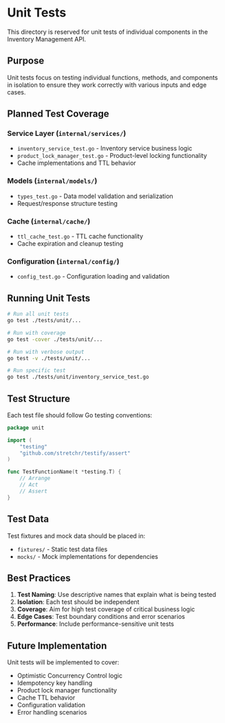 # Unit Tests

This directory is reserved for unit tests of individual components in the Inventory Management API.

## Purpose

Unit tests focus on testing individual functions, methods, and components in isolation to ensure they work correctly with various inputs and edge cases.

## Planned Test Coverage

### Service Layer (`internal/services/`)
- `inventory_service_test.go` - Inventory service business logic
- `product_lock_manager_test.go` - Product-level locking functionality
- Cache implementations and TTL behavior

### Models (`internal/models/`)
- `types_test.go` - Data model validation and serialization
- Request/response structure testing

### Cache (`internal/cache/`)
- `ttl_cache_test.go` - TTL cache functionality
- Cache expiration and cleanup testing

### Configuration (`internal/config/`)
- `config_test.go` - Configuration loading and validation

## Running Unit Tests

```bash
# Run all unit tests
go test ./tests/unit/...

# Run with coverage
go test -cover ./tests/unit/...

# Run with verbose output
go test -v ./tests/unit/...

# Run specific test
go test ./tests/unit/inventory_service_test.go
```

## Test Structure

Each test file should follow Go testing conventions:
```go
package unit

import (
    "testing"
    "github.com/stretchr/testify/assert"
)

func TestFunctionName(t *testing.T) {
    // Arrange
    // Act  
    // Assert
}
```

## Test Data

Test fixtures and mock data should be placed in:
- `fixtures/` - Static test data files
- `mocks/` - Mock implementations for dependencies

## Best Practices

1. **Test Naming**: Use descriptive names that explain what is being tested
2. **Isolation**: Each test should be independent
3. **Coverage**: Aim for high test coverage of critical business logic
4. **Edge Cases**: Test boundary conditions and error scenarios
5. **Performance**: Include performance-sensitive unit tests

## Future Implementation

Unit tests will be implemented to cover:
- Optimistic Concurrency Control logic
- Idempotency key handling
- Product lock manager functionality
- Cache TTL behavior
- Configuration validation
- Error handling scenarios

